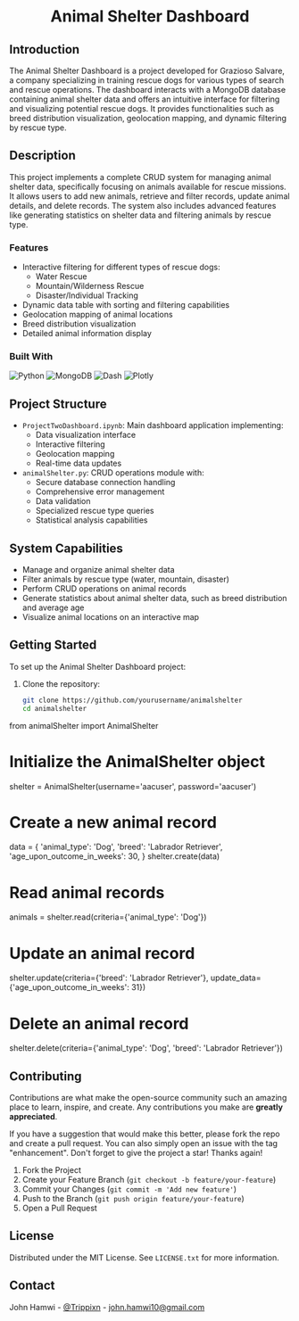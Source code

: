 <!-- HEADER: Title of the project -->
<h1 align="center">Animal Shelter Dashboard</h1>

<!-- INTRODUCTION: Brief introduction about the project, its inspiration, and purpose -->
## Introduction
The Animal Shelter Dashboard is a project developed for Grazioso Salvare, a company specializing in training rescue dogs for various types of search and rescue operations. The dashboard interacts with a MongoDB database containing animal shelter data and offers an intuitive interface for filtering and visualizing potential rescue dogs. It provides functionalities such as breed distribution visualization, geolocation mapping, and dynamic filtering by rescue type.

<!-- DESCRIPTION: Detailed description of the project, its features, and functionalities -->
## Description
This project implements a complete CRUD system for managing animal shelter data, specifically focusing on animals available for rescue missions. It allows users to add new animals, retrieve and filter records, update animal details, and delete records. The system also includes advanced features like generating statistics on shelter data and filtering animals by rescue type.

### Features
- Interactive filtering for different types of rescue dogs:
  - Water Rescue
  - Mountain/Wilderness Rescue
  - Disaster/Individual Tracking
- Dynamic data table with sorting and filtering capabilities
- Geolocation mapping of animal locations
- Breed distribution visualization
- Detailed animal information display

<!-- BUILT WITH: Technologies and tools used in the project -->
### Built With
![Python](https://img.shields.io/badge/python-3776AB.svg?style=for-the-badge&logo=python&logoColor=white)
![MongoDB](https://img.shields.io/badge/MongoDB-47A248.svg?style=for-the-badge&logo=mongodb&logoColor=white)
![Dash](https://img.shields.io/badge/Dash-000000.svg?style=for-the-badge&logo=plotly&logoColor=white)
![Plotly](https://img.shields.io/badge/Plotly-3F4F75.svg?style=for-the-badge&logo=plotly&logoColor=white)

<!-- PROJECT STRUCTURE: Overview of the project's structure and main components -->
## Project Structure
- `ProjectTwoDashboard.ipynb`: Main dashboard application implementing:
  - Data visualization interface
  - Interactive filtering
  - Geolocation mapping
  - Real-time data updates
- `animalShelter.py`: CRUD operations module with:
  - Secure database connection handling
  - Comprehensive error management
  - Data validation
  - Specialized rescue type queries
  - Statistical analysis capabilities

<!-- SYSTEM CAPABILITIES: A list of features and capabilities of the project -->
## System Capabilities
- Manage and organize animal shelter data
- Filter animals by rescue type (water, mountain, disaster)
- Perform CRUD operations on animal records
- Generate statistics about animal shelter data, such as breed distribution and average age
- Visualize animal locations on an interactive map

## Getting Started
To set up the Animal Shelter Dashboard project:

1. Clone the repository:
   ```bash
   git clone https://github.com/yourusername/animalshelter
   cd animalshelter

<!-- EXAMPLES OF USAGE: Examples showing how to use the project -->
from animalShelter import AnimalShelter

# Initialize the AnimalShelter object
shelter = AnimalShelter(username='aacuser', password='aacuser')

# Create a new animal record
data = {
    'animal_type': 'Dog',
    'breed': 'Labrador Retriever',
    'age_upon_outcome_in_weeks': 30,
}
shelter.create(data)

# Read animal records
animals = shelter.read(criteria={'animal_type': 'Dog'})

# Update an animal record
shelter.update(criteria={'breed': 'Labrador Retriever'}, update_data={'age_upon_outcome_in_weeks': 31})

# Delete an animal record
shelter.delete(criteria={'animal_type': 'Dog', 'breed': 'Labrador Retriever'})

<!-- CONTRIBUTING: Guidelines for contributing to the project -->
## Contributing
Contributions are what make the open-source community such an amazing place to learn, inspire, and create. Any contributions you make are **greatly appreciated**.

If you have a suggestion that would make this better, please fork the repo and create a pull request. You can also simply open an issue with the tag "enhancement".
Don't forget to give the project a star! Thanks again!

1. Fork the Project
2. Create your Feature Branch (`git checkout -b feature/your-feature`)
3. Commit your Changes (`git commit -m 'Add new feature'`)
4. Push to the Branch (`git push origin feature/your-feature`)
5. Open a Pull Request


<!-- LICENSE: Information about the project's license -->
## License
Distributed under the MIT License. See `LICENSE.txt` for more information.

<!-- CONTACT: Contact information for the project maintainer -->
## Contact
John Hamwi - [@Trippixn](https://twitter.com/trippixn) - john.hamwi10@gmail.com
